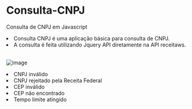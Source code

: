 # Consulta-CNPJ
Consulta de CNPJ em Javascript

<li>Consulta CNPJ é uma aplicação básica para consulta de CNPJ. </li>
<li>A consulta é feita utilizando Jquery API diretamente na API receitaws.</li> <br>



![image](https://github.com/felipexavier26/Consulta-CNPJ/assets/103685054/a320a963-6bfa-4e6b-b451-fa7b82d85d47)


<li>CNPJ inválido</li>
<li>CNPJ rejeitado pela Receita Federal</li>
<li>CEP inválido</li>
<li>CEP não encontrado</li>
<li>Tempo limite atingido</li>

